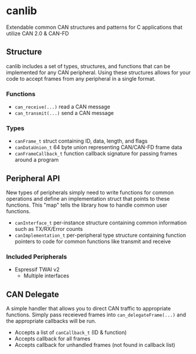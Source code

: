 # canlib
Extendable common CAN structures and patterns for C applications that utilize CAN 2.0 & CAN-FD

## Structure
canlib includes a set of types, structures, and functions that can be implemented for any CAN peripheral. Using these structures allows for your code to accept frames from any peripheral in a single format. 

### Functions
- `can_receive(...)` read a CAN message
- `can_transmit(...)` send a CAN message

### Types
- `canFrame_t` struct containing ID, data, length, and flags
- `canDataUnion_t` 64 byte union representing CAN/CAN-FD frame data
- `canFrameCallback_t` function callback signature for passing frames around a program

## Peripheral API
New types of peripherals simply need to write functions for common operations and define an implementation struct that points to these functions. This "map" tells the library how to handle common user functions.
- `canInterface_t` per-instance structure containing common information such as TX/RX/Error counts
- `canImplementation_t` per-peripheral type structure containing function pointers to code for common functions like transmit and receive

### Included Peripherals
- Espressif TWAI v2
    - Multiple interfaces

## CAN Delegate
A simple handler that allows you to direct CAN traffic to appropriate functions. Simply pass receieved frames into `can_delegateFrame(...)` and the appropriate callbacks will be run.
- Accepts a list of `canCallback_t` (ID & function)
- Accepts callback for all frames
- Accepts callback for unhandled frames (not found in callback list)